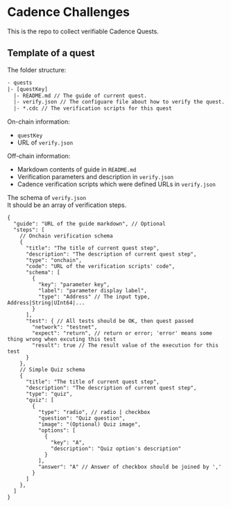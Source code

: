 # Cadence Challenges

This is the repo to collect verifiable Cadence Quests.

## Template of a quest

The folder structure:

```txt
- quests
|- [questKey]
  |- README.md // The guide of current quest.
  |- verify.json // The configuare file about how to verify the quest.
  |- *.cdc // The verification scripts for this quest
```

On-chain information:

- `questKey`
- URL of `verify.json`

Off-chain information:

- Markdown contents of guide in `README.md`
- Verification parameters and description in `verify.json`
- Cadence verification scripts which were defined URLs in `verify.json`

The schema of `verify.json`  
It should be an array of verification steps.

```jsonc
{
  "guide": "URL of the guide markdown", // Optional
  "steps": [
    // Onchain verification schema
    {
      "title": "The title of current quest step",
      "description": "The description of current quest step",
      "type": "onchain",
      "code": "URL of the verification scripts' code",
      "schema": [
        {
          "key": "parameter key",
          "label": "parameter display label",
          "type": "Address" // The input type, Address|String|UInt64|...
        }
      ],
      "test": { // All tests should be OK, then quest passed
        "network": "testnet",
        "expect": "return", // return or error; 'error' means some thing wrong when excuting this test
        "result": true // The result value of the execution for this test
      }
    },
    // Simple Quiz schema
    {
      "title": "The title of current quest step",
      "description": "The description of current quest step",
      "type": "quiz",
      "quiz": [
        {
          "type": "radio", // radio | checkbox
          "question": "Quiz question",
          "image": "(Optional) Quiz image",
          "options": [
            {
              "key": "A",
              "description": "Quiz option's description"
            }
          ],
          "answer": "A" // Answer of checkbox should be joined by ','
        }
      ]
    },
  ]
}
```
